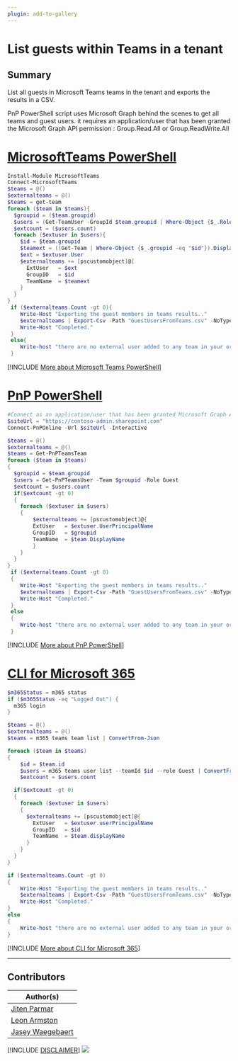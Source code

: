 ```yaml
---
plugin: add-to-gallery
---
```


# List guests within Teams in a tenant

## Summary

List all guests in Microsoft Teams teams in the tenant and exports the results in a CSV.

PnP PowerShell script uses Microsoft Graph behind the scenes to get all teams and guest users. it requires an application/user that has been granted the Microsoft Graph API permission : Group.Read.All or Group.ReadWrite.All

# [MicrosoftTeams PowerShell](#tab/teamsps)
```powershell
Install-Module MicrosoftTeams
Connect-MicrosoftTeams
$teams = @()
$externalteams = @()
$teams = get-team
foreach ($team in $teams){
  $groupid = ($team.groupid)
  $users = (Get-TeamUser -GroupId $team.groupid | Where-Object {$_.Role -eq "Guest"})
  $extcount = ($users.count)
  foreach ($extuser in $users){
    $id = $team.groupid
    $teamext = ((Get-Team | Where-Object {$_.groupid -eq "$id"}).DisplayName).ToString()
    $ext = $extuser.User
    $externalteams += [pscustomobject]@{
      ExtUser   = $ext
      GroupID   = $id
      TeamName  = $teamext
	} 
  }
}
 if ($externalteams.Count -gt 0){
    Write-Host "Exporting the guest members in teams results.."
    $externalteams | Export-Csv -Path "GuestUsersFromTeams.csv" -NoTypeInformation
    Write-Host "Completed."
 }
 else{
    Write-host "there are no external user added to any team in your organization" -ForegroundColor yellow
 }
```
[!INCLUDE [More about Microsoft Teams PowerShell](../../docfx/includes/MORE-TEAMSPS.md)]

# [PnP PowerShell](#tab/pnpps)
```powershell
#Connect as an application/user that has been granted Microsoft Graph API permissions : Group.Read.All or Group.ReadWrite.All
$siteUrl = "https://contoso-admin.sharepoint.com"
Connect-PnPOnline -Url $siteUrl -Interactive

$teams = @()
$externalteams = @()
$teams = Get-PnPTeamsTeam
foreach ($team in $teams)
{
  $groupid = $team.groupid
  $users = Get-PnPTeamsUser -Team $groupid -Role Guest
  $extcount = $users.count
  if($extcount -gt 0)
  {
    foreach ($extuser in $users)
    {
        $externalteams += [pscustomobject]@{
        ExtUser   = $extuser.UserPrincipalName
        GroupID   = $groupid
        TeamName  = $team.DisplayName
        } 
    }
  }
}
 if ($externalteams.Count -gt 0)
 {
    Write-Host "Exporting the guest members in teams results.."
    $externalteams | Export-Csv -Path "GuestUsersFromTeams.csv" -NoTypeInformation
    Write-Host "Completed."
 }
 else
 {
    Write-host "there are no external user added to any team in your organization" -ForegroundColor yellow
 }

```
[!INCLUDE [More about PnP PowerShell](../../docfx/includes/MORE-PNPPS.md)]

# [CLI for Microsoft 365](#tab/cli-m365-ps)
```powershell
$m365Status = m365 status
if ($m365Status -eq "Logged Out") {
  m365 login
}

$teams = @()
$externalteams = @()
$teams = m365 teams team list | ConvertFrom-Json

foreach ($team in $teams)
{
	$id = $team.id
	$users = m365 teams user list --teamId $id --role Guest | ConvertFrom-Json
	$extcount = $users.count

  if($extcount -gt 0)
  {
    foreach ($extuser in $users)
    {
      $externalteams += [pscustomobject]@{
        ExtUser   = $extuser.userPrincipalName
        GroupID   = $id
        TeamName  = $team.displayName
      } 
    }    
  }
}

if ($externalteams.Count -gt 0)
{
	Write-Host "Exporting the guest members in teams results.."
	$externalteams | Export-Csv -Path "GuestUsersFromTeams.csv" -NoTypeInformation
	Write-Host "Completed."
}
else
{
	Write-host "there are no external user added to any team in your organization" -ForegroundColor yellow
}
```
[!INCLUDE [More about CLI for Microsoft 365](../../docfx/includes/MORE-CLIM365.md)]
***

## Contributors

| Author(s) |
|-----------|
| [Jiten Parmar](https://github.com/jitenparmar) |
| [Leon Armston](https://github.com/LeonArmston) |
| [Jasey Waegebaert](https://github.com/Jwaegebaert) |


[!INCLUDE [DISCLAIMER](../../docfx/includes/DISCLAIMER.md)]
<img src="https://pnptelemetry.azurewebsites.net/script-samples/scripts/teams-list-guestusers" aria-hidden="true" />

